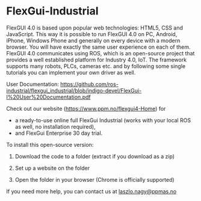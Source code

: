 # FlexGui-Industrial
FlexGUI 4.0 is based upon popular web technologies: HTML5, CSS and JavaScript. This way it is possible to run FlexGUI 4.0 on PC, Android, iPhone, Windows Phone and generally on every device with a modern browser. You will have exactly the same user experience on each of them. FlexGUI 4.0 communicates using ROS, which is an open-source project that provides a well established platform for Industry 4.0, IoT. The framework supports many robots, PLCs, cameras etc. and by following some single tutorials you can implement your own driver as well.

User Documentation: https://github.com/ros-industrial/flexgui_industrial/blob/indigo-devel/FlexGui-I%20User%20Documentation.pdf

Check out our website (https://www.ppm.no/flexgui4-Home) for
- a ready-to-use online full FlexGui Industrial (works with your local ROS as well, no installation required),
- and FlexGui Enterprise 30 day trial.

To install this open-source version:

1. Download the code to a folder (extract if you download as a zip)

2. Set up a website on the folder

3. Open the folder in your browser (Chrome is officially supported)

If you need more help, you can contact us at laszlo.nagy@ppmas.no
